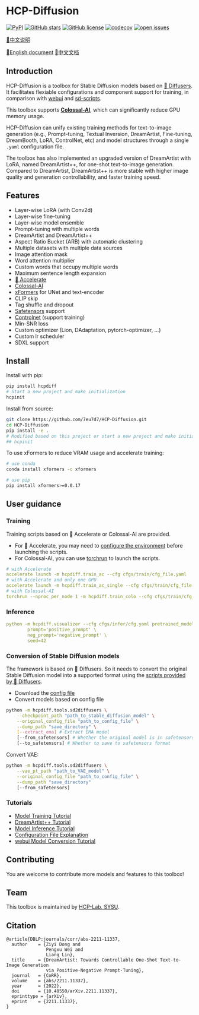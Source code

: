# HCP-Diffusion

[![PyPI](https://img.shields.io/pypi/v/hcpdiff)](https://pypi.org/project/hcpdiff/)
[![GitHub stars](https://img.shields.io/github/stars/7eu7d7/HCP-Diffusion)](https://github.com/7eu7d7/HCP-Diffusion/stargazers)
[![GitHub license](https://img.shields.io/github/license/7eu7d7/HCP-Diffusion)](https://github.com/7eu7d7/HCP-Diffusion/blob/master/LICENSE)
[![codecov](https://codecov.io/gh/7eu7d7/HCP-Diffusion/branch/main/graph/badge.svg)](https://codecov.io/gh/7eu7d7/HCP-Diffusion)
[![open issues](https://isitmaintained.com/badge/open/7eu7d7/HCP-Diffusion.svg)](https://github.com/7eu7d7/HCP-Diffusion/issues)

[📘中文说明](./README_cn.md)

[📘English document](https://hcpdiff.readthedocs.io/en/latest/)
[📘中文文档](https://hcpdiff.readthedocs.io/en/latest/)

## Introduction
HCP-Diffusion is a toolbox for Stable Diffusion models based on [🤗 Diffusers](https://github.com/huggingface/diffusers).
It facilitates flexiable configurations and component support for training, in comparison with [webui](https://github.com/AUTOMATIC1111/stable-diffusion-webui) and [sd-scripts](https://github.com/kohya-ss/sd-scripts).

This toolbox supports [**Colossal-AI**](https://github.com/hpcaitech/ColossalAI), which can significantly reduce GPU memory usage.

HCP-Diffusion can unify existing training methods for text-to-image generation (e.g., Prompt-tuning, Textual Inversion, DreamArtist, Fine-tuning, DreamBooth, LoRA, ControlNet, etc) and model structures through a single ```.yaml``` configuration file.

The toolbox has also implemented an upgraded version of DreamArtist with LoRA, named DreamArtist++, for one-shot text-to-image generation.
Compared to DreamArtist, DreamArtist++ is more stable with higher image quality and generation controllability, and faster training speed.

## Features

* Layer-wise LoRA (with Conv2d)
* Layer-wise fine-tuning
* Layer-wise model ensemble
* Prompt-tuning with multiple words
* DreamArtist and DreamArtist++
* Aspect Ratio Bucket (ARB) with automatic clustering
* Multiple datasets with multiple data sources
* Image attention mask
* Word attention multiplier
* Custom words that occupy multiple words
* Maximum sentence length expansion
* [🤗 Accelerate](https://github.com/huggingface/accelerate)
* [Colossal-AI](https://github.com/hpcaitech/ColossalAI)
* [xFormers](https://github.com/facebookresearch/xformers) for UNet and text-encoder
* CLIP skip
* Tag shuffle and dropout
* [Safetensors](https://github.com/huggingface/safetensors) support
* [Controlnet](https://github.com/lllyasviel/ControlNet) (support training)
* Min-SNR loss
* Custom optimizer (Lion, DAdaptation, pytorch-optimizer, ...)
* Custom lr scheduler
* SDXL support

## Install

Install with pip:
```bash
pip install hcpdiff
# Start a new project and make initialization
hcpinit
```

Install from source:
```bash
git clone https://github.com/7eu7d7/HCP-Diffusion.git
cd HCP-Diffusion
pip install -e .
# Modified based on this project or start a new project and make initialization
## hcpinit
```

To use xFormers to reduce VRAM usage and accelerate training:
```bash
# use conda
conda install xformers -c xformers

# use pip
pip install xformers>=0.0.17
```

## User guidance

### Training

Training scripts based on 🤗 Accelerate or Colossal-AI are provided.
+ For 🤗 Accelerate, you may need to [configure the environment](https://github.com/huggingface/accelerate/tree/main#launching-script) before launching the scripts.
+ For Colossal-AI, you can use [torchrun](https://pytorch.org/docs/stable/elastic/run.html) to launch the scripts.

```yaml
# with Accelerate
accelerate launch -m hcpdiff.train_ac --cfg cfgs/train/cfg_file.yaml
# with Accelerate and only one GPU
accelerate launch -m hcpdiff.train_ac_single --cfg cfgs/train/cfg_file.yaml
# with Colossal-AI
torchrun --nproc_per_node 1 -m hcpdiff.train_colo --cfg cfgs/train/cfg_file.yaml
```

### Inference
```yaml
python -m hcpdiff.visualizer --cfg cfgs/infer/cfg.yaml pretrained_model=pretrained_model_path \
        prompt='positive_prompt' \
        neg_prompt='negative_prompt' \
        seed=42
```

### Conversion of Stable Diffusion models
The framework is based on 🤗 Diffusers. So it needs to convert the original Stable Diffusion model into a supported format using the [scripts provided by 🤗 Diffusers](https://github.com/huggingface/diffusers/blob/main/scripts/convert_original_stable_diffusion_to_diffusers.py).
+ Download the [config file](https://huggingface.co/runwayml/stable-diffusion-v1-5/blob/main/v1-inference.yaml)
+ Convert models based on config file

```bash
python -m hcpdiff.tools.sd2diffusers \
    --checkpoint_path "path_to_stable_diffusion_model" \
    --original_config_file "path_to_config_file" \
    --dump_path "save_directory" \
    [--extract_ema] # Extract EMA model
    [--from_safetensors] # Whether the original model is in safetensors format
    [--to_safetensors] # Whether to save to safetensors format
```

Convert VAE:
```bash
python -m hcpdiff.tools.sd2diffusers \
    --vae_pt_path "path_to_VAE_model" \
    --original_config_file "path_to_config_file" \
    --dump_path "save_directory"
    [--from_safetensors]
```

### Tutorials
+ [Model Training Tutorial](doc/guide_train.md)
+ [DreamArtist++ Tutorial](doc/guide_DA.md)
+ [Model Inference Tutorial](doc/guide_infer.md)
+ [Configuration File Explanation](doc/guide_cfg.md)
+ [webui Model Conversion Tutorial](doc/guide_webui_lora.md)

## Contributing

You are welcome to contribute more models and features to this toolbox!

## Team

This toolbox is maintained by [HCP-Lab, SYSU](https://www.sysu-hcp.net/).

## Citation

```
@article{DBLP:journals/corr/abs-2211-11337,
  author    = {Ziyi Dong and
               Pengxu Wei and
               Liang Lin},
  title     = {DreamArtist: Towards Controllable One-Shot Text-to-Image Generation
               via Positive-Negative Prompt-Tuning},
  journal   = {CoRR},
  volume    = {abs/2211.11337},
  year      = {2022},
  doi       = {10.48550/arXiv.2211.11337},
  eprinttype = {arXiv},
  eprint    = {2211.11337},
}
```
